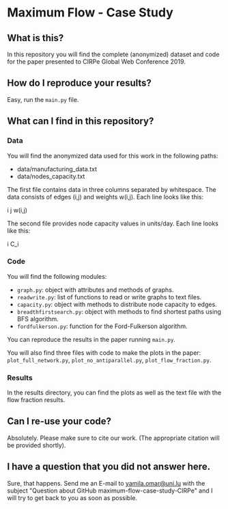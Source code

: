 # Maximum Flow - Case Study

## What is this?
In this repository you will find the complete (anonymized) dataset and code for the paper presented to CIRPe Global Web Conference 2019.

## How do I reproduce your results?
Easy, run the `main.py` file.

## What can I find in this repository?

### Data
You will find the anonymized data used for this work in the following paths:

* data/manufacturing_data.txt
* data/nodes_capacity.txt

The first file contains data in three columns separated by whitespace. The data consists of edges (i,j) and weights w(i,j). Each line looks like this:

i j w(i,j)

The second file provides node capacity values in units/day. Each line looks like this: 

i C_i

### Code
You will find the following modules:

+ `graph.py`: object with attributes and methods of graphs.
+ `readwrite.py`: list of functions to read or write graphs to text files.
+ `capacity.py`: object with methods to distribute node capacity to edges.
+ `breadthfirstsearch.py`: object with methods to find shortest paths using BFS algorithm.
+ `fordfulkerson.py`: function for the Ford-Fulkerson algorithm.

You can reproduce the results in the paper running `main.py`.

You will also find three files with code to make the plots in the paper: `plot_full_network.py`, `plot_no_antiparallel.py`, `plot_flow_fraction.py`.

### Results

In the results directory, you can find the plots as well as the text file with the flow fraction results.


## Can I re-use your code?
Absolutely. Please make sure to cite our work. (The appropriate citation will be provided shortly).

## I have a question that you did not answer here.
Sure, that happens. Send me an E-mail to yamila.omar@uni.lu with the subject "Question about GitHub maximum-flow-case-study-CIRPe" and I will try to get back to you as soon as possible.
